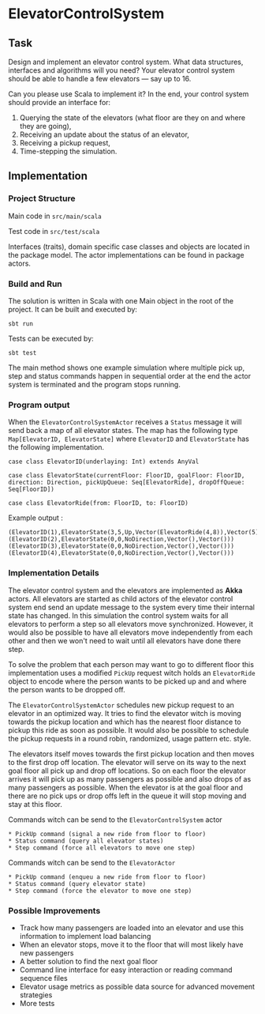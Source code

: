 # ElevatorControlSystem


## Task

Design and implement an elevator control system. What data structures, interfaces and algorithms
will you need? Your elevator control system should be able to handle a few elevators — say up to 16.

Can you please use Scala to implement it? In the end, your control system should provide an
interface for:

1. Querying the state of the elevators (what floor are they on and where they are going),
2. Receiving an update about the status of an elevator,
3. Receiving a pickup request,
4. Time-stepping the simulation.

## Implementation

### Project Structure

Main code in `src/main/scala`

Test code in `src/test/scala`

Interfaces (traits), domain specific case classes and objects are located in the package model. The
actor implementations can be found in package actors.

### Build and Run

The solution is written in Scala with one Main object in the root of the project. It can be built
and executed by:

```
sbt run
```

Tests can be executed by:

```
sbt test
```

The main method shows one example simulation where multiple pick up, step and status commands happen
in sequential order at the end the actor system is terminated and the program stops running.

### Program output

When the `ElevatorControlSystemActor` receives a `Status` message it will send back a map of
all elevator states. The map has the following type `Map[ElevatorID, ElevatorState]` where
`ElevatorID` and `ElevatorState` has the following implementation.


```
case class ElevatorID(underlaying: Int) extends AnyVal
```

```
case class ElevatorState(currentFloor: FloorID, goalFloor: FloorID, direction: Direction, pickUpQueue: Seq[ElevatorRide], dropOffQueue: Seq[FloorID])
```

```
case class ElevatorRide(from: FloorID, to: FloorID)
```

Example output :

```
(ElevatorID(1),ElevatorState(3,5,Up,Vector(ElevatorRide(4,8)),Vector(5)))
(ElevatorID(2),ElevatorState(0,0,NoDirection,Vector(),Vector()))
(ElevatorID(3),ElevatorState(0,0,NoDirection,Vector(),Vector()))
(ElevatorID(4),ElevatorState(0,0,NoDirection,Vector(),Vector()))
```

### Implementation Details

The elevator control system and the elevators are implemented as __Akka__ actors. All elevators are
started as child actors of the elevator control system end send an update message to the system
every time their internal state has changed. In this simulation the control system waits for all
elevators to perform a step so all elevators move synchronized. However, it would also be possible
to have all elevators move independently from each other and then we won't need to wait until all
elevators have done there step.

To solve the problem that each person may want to go to different floor this implementation uses a
modified `PickUp` request witch holds an `ElevatorRide` object to encode where the person wants to
be picked up and and where the person wants to be dropped off.

The `ElevatorControlSystemActor` schedules new pickup request to an elevator in an optimized way. It
tries to find the elevator witch is moving towards the pickup location and which has the nearest
floor distance to pickup this ride as soon as possible. It would also be possible to schedule the
pickup requests in a round robin, randomized, usage pattern etc. style.

The elevators itself moves towards the first pickup location and then moves to the first drop off
location. The elevator will serve on its way to the next goal floor all pick up and drop off
locations. So on each floor the elevator arrives it will pick up as many passengers as possible and
also drops of as many passengers as possible. When the elevator is at the goal floor and there are
no pick ups or drop offs left in the queue it will stop moving and stay at this floor.

Commands witch can be send to the `ElevatorControlSystem` actor

```
* PickUp command (signal a new ride from floor to floor)
* Status command (query all elevator states)
* Step command (force all elevators to move one step)
```

Commands witch can be send to the `ElevatorActor`

```
* PickUp command (enqueu a new ride from floor to floor)
* Status command (query elevator state)
* Step command (force the elevator to move one step)
```

### Possible Improvements

* Track how many passengers are loaded into an elevator and use this information to implement load balancing
* When an elevator stops, move it to the floor that will most likely have new passengers
* A better solution to find the next goal floor
* Command line interface for easy interaction or reading command sequence files
* Elevator usage metrics as possible data source for advanced movement strategies
* More tests
